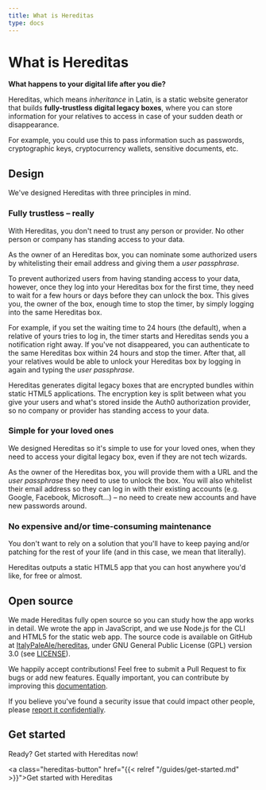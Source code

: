 ```yaml
---
title: What is Hereditas
type: docs
---
```


# What is Hereditas

**What happens to your digital life after you die?**

Hereditas, which means *inheritance* in Latin, is a static website generator that builds **fully-trustless digital legacy boxes**, where you can store information for your relatives to access in case of your sudden death or disappearance.

For example, you could use this to pass information such as passwords, cryptographic keys, cryptocurrency wallets, sensitive documents, etc.

## Design

We've designed Hereditas with three principles in mind.

### Fully trustless – really

With Hereditas, you don't need to trust any person or provider. No other person or company has standing access to your data.

As the owner of an Hereditas box, you can nominate some authorized users by whitelisting their email address and giving them a *user passphrase*.

To prevent authorized users from having standing access to your data, however, once they log into your Hereditas box for the first time, they need to wait for a few hours or days before they can unlock the box. This gives you, the owner of the box, enough time to stop the timer, by simply logging into the same Hereditas box.

For example, if you set the waiting time to 24 hours (the default), when a relative of yours tries to log in, the timer starts and Hereditas sends you a notification right away. If you've not disappeared, you can authenticate to the same Hereditas box within 24 hours and stop the timer. After that, all your relatives would be able to unlock your Hereditas box by logging in again and typing the *user passphrase*.

Hereditas generates digital legacy boxes that are encrypted bundles within static HTML5 applications. The encryption key is split between what you give your users and what's stored inside the Auth0 authorization provider, so no company or provider has standing access to your data.

### Simple for your loved ones

We designed Hereditas so it's simple to use for your loved ones, when they need to access your digital legacy box, even if they are not tech wizards.

As the owner of the Hereditas box, you will provide them with a URL and the *user passphrase* they need to use to unlock the box. You will also whitelist their email address so they can log in with their existing accounts (e.g. Google, Facebook, Microsoft…) – no need to create new accounts and have new passwords around.

### No expensive and/or time-consuming maintenance

You don't want to rely on a solution that you'll have to keep paying and/or patching for the rest of your life (and in this case, we mean that literally).

Hereditas outputs a static HTML5 app that you can host anywhere you'd like, for free or almost.

## Open source

We made Hereditas fully open source so you can study how the app works in detail. We wrote the app in JavaScript, and we use Node.js for the CLI and HTML5 for the static web app. The source code is available on GitHub at [ItalyPaleAle/hereditas](https://github.com/ItalyPaleAle/hereditas), under GNU General Public License (GPL) version 3.0 (see [LICENSE](https://github.com/ItalyPaleAle/hereditas/tree/master/LICENSE.md)).

We happily accept contributions! Feel free to submit a Pull Request to fix bugs or add new features. Equally important, you can contribute by improving this [documentation](https://github.com/ItalyPaleAle/hereditas/tree/master/docs-source).

If you believe you've found a security issue that could impact other people, please [report it confidentially](https://www.npmjs.com/advisories/report?package=hereditas).

## Get started

Ready? Get started with Hereditas now!

<a class="hereditas-button" href="{{< relref "/guides/get-started.md" >}}">Get started with Hereditas</a>
